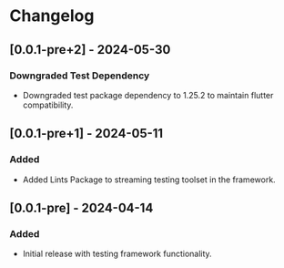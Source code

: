 # Changelog

## [0.0.1-pre+2] - 2024-05-30

### Downgraded Test Dependency
- Downgraded test package dependency to 1.25.2 to maintain flutter compatibility.

## [0.0.1-pre+1] - 2024-05-11

### Added
- Added Lints Package to streaming testing toolset in the framework.

## [0.0.1-pre] - 2024-04-14

### Added
- Initial release with testing framework functionality.



